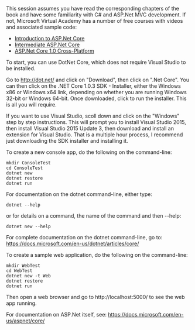 This session assumes you have read the corresponding chapters of the book and have some familiarity with C# and ASP.Net MVC development. If not, Microsoft Virtual Academy has a number of free courses with videos and associated sample code:
  - [Introduction to ASP.Net Core](https://mva.microsoft.com/en-US/training-courses/introduction-to-aspnet-core-10-16841?l=JWZaodE6C_5706218965)
  - [Intermediate ASP.Net Core](https://mva.microsoft.com/en-US/training-courses/intermediate-aspnet-core-10-16964?l=Kvl35KmJD_4306218965)
  - [ASP.Net Core 1.0 Cross-Platform](https://mva.microsoft.com/en-US/training-courses/intermediate-aspnet-core-10-16964?l=Kvl35KmJD_4306218965)

To start, you can use DotNet Core, which does not require Visual Studio to be installed.

Go to http://dot.net/ and click on "Download", then click on ".Net Core". You can then click on the .NET Core 1.0.3 SDK - Installer, either the Windows x86 or Windows x64 link, depending on whether you are running Windows 32-bit or Windows 64-bit. Once downloaded, click to run the installer. This is all you will require.

If you want to use Visual Studio, scoll down and click on the "Windows" step by step instructions. This will prompt you to install Visual Studio 2015, then install Visual Studio 2015 Update 3, then download and install an extension for Visual Studio. That is a multiple hour process, I recommend just downloading the SDK installer and installing it.

To create a new console app, do the following on the command-line:
```
mkdir ConsoleTest
cd ConsoleTest
dotnet new
dotnet restore
dotnet run
```

For documentation on the dotnet command-line, either type:
```
dotnet --help
```
or for details on a command, the name of the command and then --help:
```
dotnet new --help
```

For complete documentation on the dotnet command-line, go to: https://docs.microsoft.com/en-us/dotnet/articles/core/

To create a sample web application, do the following on the command-line:
```
mkdir WebTest
cd WebTest
dotnet new -t Web
dotnet restore
dotnet run
```

Then open a web browser and go to http://localhost:5000/ to see the web app running.

For documentation on ASP.Net itself, see: https://docs.microsoft.com/en-us/aspnet/core/
